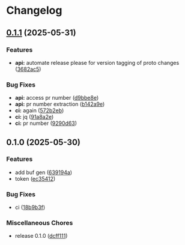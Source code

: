 # Changelog

## [0.1.1](https://github.com/TimKotowski/schema-registry-go/compare/v0.1.0...v0.1.1) (2025-05-31)


### Features

* **api:** automate release please for version tagging of proto changes ([3682ac5](https://github.com/TimKotowski/schema-registry-go/commit/3682ac563c982999f2ffcaa6826a969ab00b0503))


### Bug Fixes

* **api:** access pr number ([d9bbe8e](https://github.com/TimKotowski/schema-registry-go/commit/d9bbe8e08d7f8f9018c32f068cb22add24166063))
* **api:** pr number extraction ([b142a9e](https://github.com/TimKotowski/schema-registry-go/commit/b142a9e76450112bd89db010caa9cdd04a1b23fa))
* **ci:** again ([572b2eb](https://github.com/TimKotowski/schema-registry-go/commit/572b2eb200bc4b2b2347ef12050ffbc1e7be11c8))
* **ci:** jq ([91a8a2e](https://github.com/TimKotowski/schema-registry-go/commit/91a8a2e72dc258ede600f9bfe936b0abffeba1b6))
* **ci:** pr number ([9290d63](https://github.com/TimKotowski/schema-registry-go/commit/9290d632567a01a3ef34868975a6d76d7d2f9f55))

## 0.1.0 (2025-05-30)


### Features

* add buf gen ([639194a](https://github.com/TimKotowski/schema-registry-go/commit/639194a41234f67569e83c84b52404efa7a18adb))
* token ([ec35412](https://github.com/TimKotowski/schema-registry-go/commit/ec35412f81916b13af4379b442e9adf3203a7aa8))


### Bug Fixes

* ci ([18b9b3f](https://github.com/TimKotowski/schema-registry-go/commit/18b9b3fc0a617c891fa74133ed3d43d72dafcd7e))


### Miscellaneous Chores

* release 0.1.0 ([dcff111](https://github.com/TimKotowski/schema-registry-go/commit/dcff111191aa7c8632aefbb053ab59691ff42a29))
